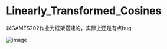 # Linearly_Transformed_Cosines
以GAMES202作业为框架搭建的，实际上还是有点bug

![image](https://user-images.githubusercontent.com/109077418/220662052-a52de0c5-3326-4ce5-b20e-174b3ca7dd2d.png)
